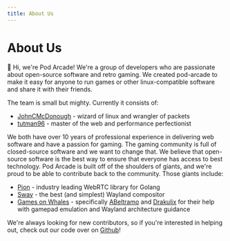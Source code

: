 ```yaml
---
title: About Us
---
```


# About Us

:wave: Hi, we're Pod Arcade! We're a group of developers who are passionate about open-source software and retro gaming. We created pod-arcade to make it easy for anyone to run games or other linux-compatible software and share it with their friends.

The team is small but mighty. Currently it consists of:
- [JohnCMcDonough](https://github.com/JohnCMcDonough) - wizard of linux and wrangler of packets
- [tutman96](https://github.com/tutman96) - master of the web and performance perfectionist

We both have over 10 years of professional experience in delivering web software and have a passion for gaming. The gaming community is full of closed-source software and we want to change that. We believe that open-source software is the best way to ensure that everyone has access to best technology. Pod Arcade is built off of the shoulders of giants, and we're proud to be able to contribute back to the community. Those giants include:
- [Pion](https://github.com/pion) - industry leading WebRTC library for Golang
- [Sway](https://github.com/swaywm/sway) - the best (and simplest) Wayland compositor
- [Games on Whales](https://github.com/games-on-whales) - specifically [ABeltramo](https://github.com/ABeltramo) and [Drakulix](https://github.com/Drakulix) for their help with gamepad emulation and Wayland architecture guidance

We're always looking for new contributors, so if you're interested in helping out, check out our code over on [Github](https://github.com/pod-arcade)!